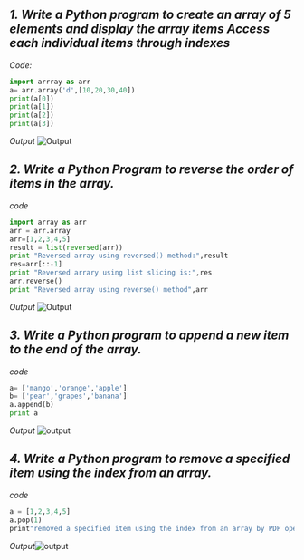 ## *1. Write a Python program to create an array of 5 elements and display the array items Access each individual items through indexes*
_Code:_
```python
import arrray as arr
a= arr.array('d',[10,20,30,40])
print(a[0])
print(a[1])
print(a[2])
print(a[3])
```
_Output_ ![Output](https://user-images.githubusercontent.com/79211248/120897317-14435e80-c643-11eb-9932-349f3e023da6.png)

## *2. Write a Python Program to reverse the order of items in the array.*
_code_
```python
import array as arr
arr = arr.array
arr=[1,2,3,4,5]
result = list(reversed(arr))
print "Reversed array using reversed() method:",result
res=arr[::-1]
print "Reversed arrary using list slicing is:",res
arr.reverse()
print "Reversed array using reverse() method",arr
```
_Output_ ![Output](https://user-images.githubusercontent.com/79211248/120897347-49e84780-c643-11eb-82f1-0b68982741dd.png)

## *3. Write a Python program to append a new item to the end of the array.*
_code_
```python
a= ['mango','orange','apple']
b= ['pear','grapes','banana']
a.append(b)
print a
```
_Output_ ![output](https://user-images.githubusercontent.com/79211248/120910863-18ea3000-c6a0-11eb-90f9-fb54346364ff.png)

## *4. Write a Python program to remove a specified item using the index from an array.*
_code_
```python
a = [1,2,3,4,5]
a.pop(1)
print"removed a specified item using the index from an array by PDP operation: ",a
```

_Output_![output](https://user-images.githubusercontent.com/79211248/120911417-07efed80-c6a5-11eb-8489-b1d03cd280b4.png)


